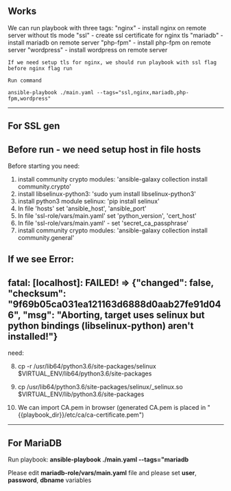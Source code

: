 ## Works
We can run playbook with three tags:
    "nginx"     - install nginx on remote server without tls mode
    "ssl"       - create ssl certificate for nginx tls
    "mariadb"   - install mariadb on remote server
    "php-fpm"   - install php-fpm on remote server
    "wordpress"   - install wordpress on remote server

    If we need setup tls for nginx, we should run playbook with ssl flag before nginx flag run

    Run command 

    ansible-playbook ./main.yaml --tags="ssl,nginx,mariadb,php-fpm,wordpress"

-----------------------------------
## For SSL gen

## Before run - we need setup host in file hosts

Before starting you need:
1) install community crypto modules: 'ansible-galaxy collection install community.crypto'
2) install libselinux-python3: 'sudo yum install libselinux-python3'
3) install python3 module selinux: 'pip install selinux'
4) In file 'hosts' set 'ansible_host', 'ansible_port'
5) In file 'ssl-role/vars/main.yaml' set 'python_version', 'cert_host'
6) In file 'ssl-role/vars/main.yaml'  - set 'secret_ca_passphrase'
7) install community crypto modules: 'ansible-galaxy collection install community.general'

If we see Error: 
----
fatal: [localhost]: FAILED! => {"changed": false, "checksum": "9f69b05ca031ea121163d6888d0aab27fe91d046", "msg": "Aborting, target uses selinux but python bindings (libselinux-python) aren't installed!"}
---
need:

8) cp -r /usr/lib64/python3.6/site-packages/selinux $VIRTUAL_ENV/lib64/python3.6/site-packages
9) cp /usr/lib64/python3.6/site-packages/selinux/_selinux.so $VIRTUAL_ENV/lib/python3.6/site-packages

10) We can import CA.pem in browser (generated CA.pem is placed in "{{playbook_dir}}/etc/ca/ca-certificate.pem")

-----------------------------------
## For MariaDB

Run playbook:   **ansible-playbook ./main.yaml  --tags="mariadb**

Please edit **mariadb-role/vars/main.yaml** file and please set **user**, **password**, **dbname** variables